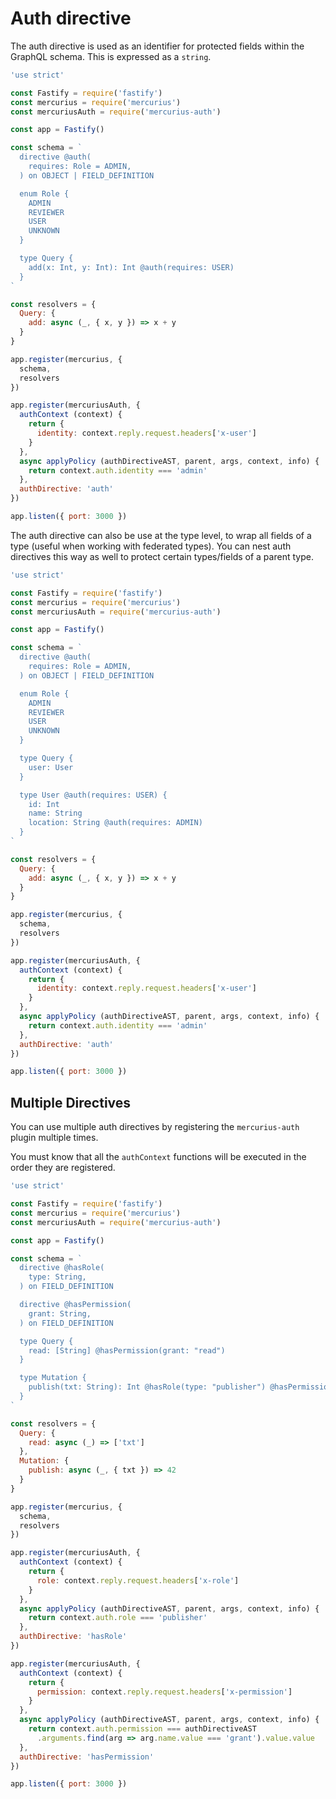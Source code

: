 # Auth directive

The auth directive is used as an identifier for protected fields within the GraphQL schema. This is expressed as a `string`.

```js
'use strict'

const Fastify = require('fastify')
const mercurius = require('mercurius')
const mercuriusAuth = require('mercurius-auth')

const app = Fastify()

const schema = `
  directive @auth(
    requires: Role = ADMIN,
  ) on OBJECT | FIELD_DEFINITION

  enum Role {
    ADMIN
    REVIEWER
    USER
    UNKNOWN
  }

  type Query {
    add(x: Int, y: Int): Int @auth(requires: USER)
  }
`

const resolvers = {
  Query: {
    add: async (_, { x, y }) => x + y
  }
}

app.register(mercurius, {
  schema,
  resolvers
})

app.register(mercuriusAuth, {
  authContext (context) {
    return {
      identity: context.reply.request.headers['x-user']
    }
  },
  async applyPolicy (authDirectiveAST, parent, args, context, info) {
    return context.auth.identity === 'admin'
  },
  authDirective: 'auth'
})

app.listen({ port: 3000 })
```

The auth directive can also be use at the type level, to wrap all fields of a type (useful when working with federated types).  You can nest auth directives this way as well to protect certain types/fields of a parent type.

```js
'use strict'

const Fastify = require('fastify')
const mercurius = require('mercurius')
const mercuriusAuth = require('mercurius-auth')

const app = Fastify()

const schema = `
  directive @auth(
    requires: Role = ADMIN,
  ) on OBJECT | FIELD_DEFINITION

  enum Role {
    ADMIN
    REVIEWER
    USER
    UNKNOWN
  }

  type Query {
    user: User
  }

  type User @auth(requires: USER) {
    id: Int
    name: String
    location: String @auth(requires: ADMIN)
  }
`

const resolvers = {
  Query: {
    add: async (_, { x, y }) => x + y
  }
}

app.register(mercurius, {
  schema,
  resolvers
})

app.register(mercuriusAuth, {
  authContext (context) {
    return {
      identity: context.reply.request.headers['x-user']
    }
  },
  async applyPolicy (authDirectiveAST, parent, args, context, info) {
    return context.auth.identity === 'admin'
  },
  authDirective: 'auth'
})

app.listen({ port: 3000 })
```

## Multiple Directives

You can use multiple auth directives by registering the `mercurius-auth` plugin multiple times.

You must know that all the `authContext` functions will be executed in the order they are registered.

```js
'use strict'

const Fastify = require('fastify')
const mercurius = require('mercurius')
const mercuriusAuth = require('mercurius-auth')

const app = Fastify()

const schema = `
  directive @hasRole(
    type: String,
  ) on FIELD_DEFINITION

  directive @hasPermission(
    grant: String,
  ) on FIELD_DEFINITION

  type Query {
    read: [String] @hasPermission(grant: "read")
  }

  type Mutation {
    publish(txt: String): Int @hasRole(type: "publisher") @hasPermission(grant: "write")
  }
`

const resolvers = {
  Query: {
    read: async (_) => ['txt']
  },
  Mutation: {
    publish: async (_, { txt }) => 42
  }
}

app.register(mercurius, {
  schema,
  resolvers
})

app.register(mercuriusAuth, {
  authContext (context) {
    return {
      role: context.reply.request.headers['x-role']
    }
  },
  async applyPolicy (authDirectiveAST, parent, args, context, info) {
    return context.auth.role === 'publisher'
  },
  authDirective: 'hasRole'
})

app.register(mercuriusAuth, {
  authContext (context) {
    return {
      permission: context.reply.request.headers['x-permission']
    }
  },
  async applyPolicy (authDirectiveAST, parent, args, context, info) {
    return context.auth.permission === authDirectiveAST
      .arguments.find(arg => arg.name.value === 'grant').value.value
  },
  authDirective: 'hasPermission'
})

app.listen({ port: 3000 })
```
